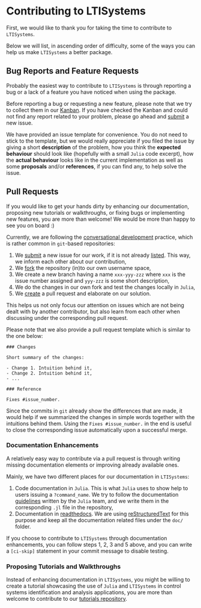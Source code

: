 # Contributing to LTISystems

First, we would like to thank you for taking the time to contribute to
`LTISystems`.

Below we will list, in ascending order of difficulty, some of the ways you can
help us make `LTISystems` a better package.

## Bug Reports and Feature Requests

Probably the easiest way to contribute to `LTISystems` is through reporting a
bug or a lack of a feature you have noticed when using the package.

Before reporting a bug or requesting a new feature, please note that we try to
collect them in our [Kanban][js-kanban]. If you have checked the Kanban and could
not find any report related to your problem, please go ahead and [submit][new-issue]
a new issue.

We have provided an issue template for convenience. You do not need to stick to
the template, but we would really appreciate if you filed the issue by giving a
short **description** of the problem, how you think the **expected behaviour**
should look like (hopefully with a small `Julia` code excerpt), how the **actual
behaviour** looks like in the current implementation as well as some **proposals**
and/or **references**, if you can find any, to help solve the issue.

[js-kanban]: https://github.com/JuliaSystems/LTISystems.jl/projects/1
[new-issue]: https://github.com/JuliaSystems/LTISystems.jl/issues/new

## Pull Requests

If you would like to get your hands dirty by enhancing our documentation, proposing
new tutorials or walkthroughs, or fixing bugs or implementing new features, you
are more than welcome! We would be more than happy to see you on board :)

Currently, we are following the [conversational development][conv-devel] practice,
which is rather common in `git`-based repositories:

1.  We [submit][new-issue] a new issue for our work, if it is not already
    [listed][js-kanban]. This way, we inform each other about our contribution,
2.  We [fork][js-fork] the repository (in)to our own username space,
3.  We create a new branch having a name `xxx-yyy-zzz` where `xxx` is the issue
    number assigned and `yyy-zzz` is some short description,
4.  We do the changes in our own fork and test the changes locally in `Julia`,
5.  We [create][js-pull] a pull request and elaborate on our solution.

This helps us not only focus our attention on issues which are not being dealt
with by another contributor, but also learn from each other when discussing under
the corresponding pull request.

Please note that we also provide a pull request template which is similar to the
one below:
```
### Changes

Short summary of the changes:

- Change 1. Intuition behind it,
- Change 2. Intuition behind it,
- ...

### Reference

Fixes #issue_number.
```

Since the commits in `git` already show the differences that are made, it would
help if we summarized the changes in simple words together with the intuitions
behind them. Using the `Fixes #issue_number.` in the end is useful to close the
corresponding issue automatically upon a successful merge.

[conv-devel]: https://youtu.be/iV7mVGPXrxU?t=16m25s
[js-fork]: https://github.com/JuliaSystems/LTISystems.jl/fork
[js-pull]: https://github.com/JuliaSystems/LTISystems.jl/pull/new/master

### Documentation Enhancements

A relatively easy way to contribute via a pull request is through writing missing
documentation elements or improving already available ones.

Mainly, we have two different places for our documentation in `LTISystems`:

1.  Code documentation in `Julia`. This is what `Julia` uses to show help to users
    issuing a `?command_name`. We try to follow the documentation
    [guidelines][julia-doc] written by the `Julia` team, and we write them in the
    corresponding `.jl` file in the repository,
2.  Documentation in [readthedocs][js-rtfd]. We are using [reStructuredText][rst-doc]
    for this purpose and keep all the documentation related files under the `doc/`
    folder.

If you choose to contribute to `LTISystems` through documentation enhancements,
you can follow steps 1, 2, 3 and 5 above, and you can write a `[ci-skip]`
statement in your commit message to disable testing.

[julia-doc]: http://docs.julialang.org/en/latest/manual/documentation/
[js-rtfd]: http://ltisystems.rtfd.io/
[rst-doc]: http://docutils.sourceforge.net/docs/user/rst/quickref.html

### Proposing Tutorials and Walkthroughs

Instead of enhancing documentation in `LTISystems`, you might be willing to create
a tutorial showcasing the use of `Julia` and `LTISystems` in control systems
identification and analysis applications, you are more than welcome to contribute
to our [tutorials repository][js-ctj].

[js-ctj]: https://github.com/JuliaSystems/CTJ.git
